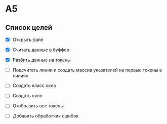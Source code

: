 # A5

## Список целей

- [x] Открыть файл
- [x] Считать данные в буффер
- [x] Разбить данные на токены
- [ ] Подсчитать линии и создать массив указателей на первые токены в линиях
- [ ] Создать класс окна
- [ ] Создать окно
- [ ] Отобразить все токены
- [ ] Добавить обработчик ошибок

